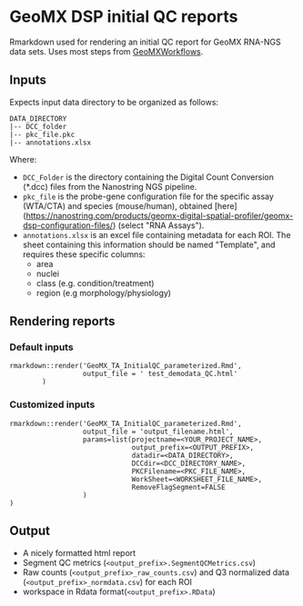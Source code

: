 # GeoMX DSP initial QC reports

Rmarkdown used for rendering an initial QC report for GeoMX RNA-NGS data sets.  Uses most steps from [GeoMXWorkflows](https://www.bioconductor.org/packages/release/workflows/html/GeoMxWorkflows.html).


## Inputs
Expects input data directory to be organized as follows:


```
DATA_DIRECTORY
|-- DCC_folder
|-- pkc_file.pkc
|-- annotations.xlsx
```

Where: 

* `DCC_Folder` is the directory containing the Digital Count Conversion (*.dcc) files from the Nanostring NGS pipeline.
*  `pkc_file` is the probe-gene configuration file for the specific assay (WTA/CTA) and species (mouse/human), obtained [here] (https://nanostring.com/products/geomx-digital-spatial-profiler/geomx-dsp-configuration-files/) (select "RNA Assays").
* `annotations.xlsx` is an excel file containing metadata for each ROI.  The sheet containing this information should be named "Template", and requires these specific columns:
	*  area 
	*  nuclei 
	*  class (e.g. condition/treatment)
	*  region (e.g morphology/physiology)



## Rendering reports

### Default inputs 
```
rmarkdown::render('GeoMX_TA_InitialQC_parameterized.Rmd',
                  output_file = ' test_demodata_QC.html'
        )
```

### Customized inputs
```
rmarkdown::render('GeoMX_TA_InitialQC_parameterized.Rmd',
                  output_file = 'output_filename.html',
                  params=list(projectname=<YOUR_PROJECT_NAME>,
                              output_prefix=<OUTPUT_PREFIX>,
                              datadir=<DATA_DIRECTORY>,
                              DCCdir=<DCC_DIRECTORY_NAME>,
                              PKCFilename=<PKC_FILE_NAME>,
                              WorkSheet=<WORKSHEET_FILE_NAME>,
			     			  RemoveFlagSegment=FALSE
                  )
)
```

## Output
* A nicely formatted html report
* Segment QC metrics (`<output_prefix>.SegmentQCMetrics.csv`) 
* Raw counts (`<output_prefix>_raw_counts.csv`) and Q3 normalized data (`<output_prefix>_normdata.csv`) for each ROI 
* workspace in Rdata format(`<output_prefix>.RData`)
